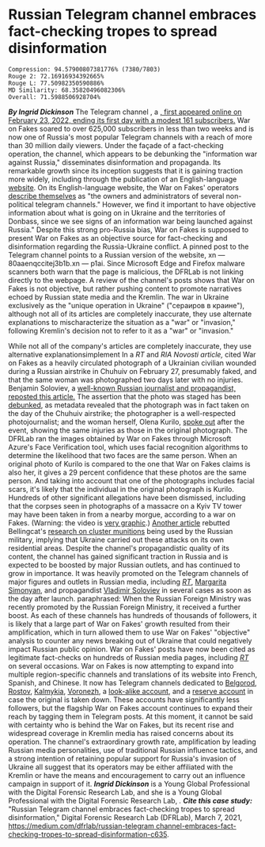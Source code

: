 # Russian Telegram channel embraces fact-checking tropes to spread disinformation

```
Compression: 94.57900807381776% (7380/7803)
Rouge 2: 72.16916934392665%
Rouge L: 77.50982350590886%
MD Similarity: 68.35820496082306%
Overall: 71.5988506928704%
```

***By Ingrid Dickinson*** The Telegram channel , a [, first appeared online on February 23, 2022, ending its first day with a modest 161 subscribers.](https://t.me/warfakes) War on Fakes soared to over 625,000 subscribers in less than two weeks and is now one of Russia's most popular Telegram channels with a reach of more than 30 million daily viewers. Under the façade of a fact-checking operation, the channel, which appears to be debunking the "information war against Russia," disseminates disinformation and propaganda. Its remarkable growth since its inception suggests that it is gaining traction more widely, including through the publication of an English-language [website](https://waronfakes.com/). On its English-language website, the War on Fakes' operators [describe themselves](https://waronfakes.com/) as "the owners and administrators of several non-political telegram channels." However, we find it important to have objective information about what is going on in Ukraine and the territories of Donbass, since we see signs of an information war being launched against Russia." Despite this strong pro-Russia bias, War on Fakes is supposed to present War on Fakes as an objective source for fact-checking and disinformation regarding the Russia-Ukraine conflict. A pinned post to the Telegram channel points to a Russian version of the website, xn — 80aaenqccitej3b1b.xn — p1ai. Since Microsoft Edge and Firefox malware scanners both warn that the page is malicious, the DFRLab is not linking directly to the webpage. A review of the channel's posts shows that War on Fakes is not objective, but rather pushing content to promote narratives echoed by Russian state media and the Kremlin. The war in Ukraine exclusively as the "unique operation in Ukraine" ("сераиров в краине"), although not all of its articles are completely inaccurate, they use alternate explanations to mischaracterize the situation as a "war" or "invasion," following Kremlin's decision not to refer to it as a "war" or "invasion." 

While not all of the company's articles are completely inaccurate, they use alternative explanationsimplement In a *RT* and *RIA Novosti article,*  cited War on Fakes as a heavily circulated photograph of a Ukrainian civilian wounded during a Russian airstrike in Chuhuiv on February 27, presumably faked, and that the same woman was photographed two days later with no injuries. Benjamin Soloviev, a  [well-known Russian journalist and propagandist, reposted this article.](https://www.mirror.co.uk/news/world-news/russian-tv-host-cries-losing-26341799) The assertion that the photo was staged has been [debunked](https://www.logically.ai/factchecks/library/ca6d93d1), as metadata revealed that the photograph was in fact taken on the day of the Chuhuiv airstrike; the photographer is a well-respected photojournalist; and the woman herself, Olena Kurilo, [spoke out](https://twitter.com/euronews/status/1496857321909239818?ref_src=twsrc%5Etfw%7Ctwcamp%5Etweetembed%7Ctwterm%5E1496857321909239818%7Ctwgr%5E%7Ctwcon%5Es1_&ref_url=https%3A%2F%2Fwww.marca.com%2Fen%2Flifestyle%2Fworld-news%2F2022%2F02%2F24%2F6216fca2ca4741a0458b4599.html) after the event, showing the same injuries as those in the original photograph. The DFRLab ran the images obtained by War on Fakes through Microsoft Azure's Face Verification tool, which uses facial recognition algorithms to determine the likelihood that two faces are the same person. When an original photo of Kurilo is compared to the one that War on Fakes claims is also her, it gives a 29 percent confidence that these photos are the same person. And taking into account that one of the photographs includes facial scars, it's likely that the individual in the original photograph is Kurilo. Hundreds of other significant allegations have been dismissed, including that the corpses seen in photographs of a massacre on a Kyiv TV tower may have been taken in from a nearby morgue, according to a war on Fakes. (Warning: the video is [very graphic](https://t.me/warfakes/434).) [Another article](https://t.me/warfakes/420?single) rebutted Bellingcat's [research on cluster munitions](https://www.bellingcat.com/news/2022/02/27/ukraine-conflict-tracking-use-of-cluster-munitions-in-civilian-areas/) being used by the Russian military, implying that Ukraine carried out these attacks on its own residential areas. Despite the channel's propagandistic quality of its content, the channel has gained significant traction in Russia and is expected to be boosted by major Russian outlets, and has continued to grow in importance. It was heavily promoted on the Telegram channels of major figures and outlets in Russian media, including [*RT*](https://t.me/rt_russian/95444?single), [Margarita Simonyan](https://t.me/margaritasimonyan/10387), and propagandist [Vladimir Soloviev](https://t.me/SolovievLive/88864) in several cases as soon as the day after launch. paraphrased: When the Russian Foreign Ministry was recently promoted by the Russian Foreign Ministry, it received a further boost. As each of these channels has hundreds of thousands of followers, it is likely that a large part of War on Fakes' growth resulted from their amplification, which in turn allowed them to use War on Fakes' "objective" analysis to counter any news breaking out of Ukraine that could negatively impact Russian public opinion. War on Fakes' posts have now been cited as legitimate fact-checks on hundreds of Russian media pages, including [*RT*](https://russian.rt.com/russia/article/969758-feiki-specoperaciya-ukraina) on several occasions. War on Fakes is now attempting to expand into multiple region-specific channels and translations of its website into French, Spanish, and Chinese. It now has Telegram channels dedicated to [Belgorod](https://t.me/warfakebelgorod), [Rostov](https://t.me/warfakerostov), [Kalmykia](https://ttttt.me/warfakes08), [Voronezh](https://t.me/warfakevrn), a [look-alike account](https://t.me/newstoodayworld), and a [reserve account](https://t.me/warfakeres) in case the original is taken down. These accounts have significantly less followers, but the flagship War on Fakes account continues to expand their reach by tagging them in Telegram posts. At this moment, it cannot be said with certainty who is behind the War on Fakes, but its recent rise and widespread coverage in Kremlin media has raised concerns about its operation. The channel's extraordinary growth rate, amplification by leading Russian media personalities, use of traditional Russian influence tactics, and a strong intention of retaining popular support for Russia's invasion of Ukraine all suggest that its operators may be either affiliated with the Kremlin or have the means and encouragement to carry out an influence campaign in support of it. ***Ingrid Dickinson*** is a Young Global Professional with the Digital Forensic Research Lab, and she is a Young Global Professional with the Digital Forensic Research Lab, *.* ***Cite this case study:*** "Russian Telegram channel embraces fact-checking tropes to spread disinformation," Digital Forensic Research Lab (DFRLab), March 7, 2021, [https://medium.com/dfrlab/russian-telegram channel-embraces-fact-checking-tropes-to-spread-disinformation-c635](https://medium.com/dfrlab/russian-telegram-channel-embraces-fact-checking-tropes-to-spread-disinformation-c6a54393c635). 
